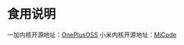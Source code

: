 # 食用说明
一加内核开源地址：[OnePlusOSS](https://github.com/OnePlusOSS/kernel_manifest)
小米内核开源地址：[MiCode](https://github.com/MiCode/Xiaomi_Kernel_OpenSource/)
